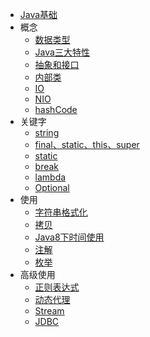 - [Java基础](Java/Java基础/Java基础知识.md)
- 概念
  - [数据类型](Java/Java基础/数据类型.md)
  - [Java三大特性](Java/Java基础/Java三大特性.md)
  - [抽象和接口](Java/Java基础/抽象和接口.md)
  - [内部类](Java/Java基础/内部类.md)
  - [IO](Java/Java基础/IO.md)
  - [NIO](Java/Java基础/NIO.md)
  - [hashCode](Java/Java基础/hashCode.md)
- 关键字
  - [string](Java/Java基础/String/string.md)
  - [final、static、this、super](Java/Java基础/final、static、this、super.md)
  - [static](Java/Java基础/static.md)
  - [break](Java/Java基础/关键字break.md)
  - [lambda](Java/Java基础/lambda.md)
  - [Optional](Java/Java基础/Optional.md)
- 使用
  - [字符串格式化](Java/Java基础/String/字符串格式化.md)
  - [拷贝](Java/Java基础/拷贝.md)
  - [Java8下时间使用](Java/Java基础/DateTime_Java8.md)
  - [注解](Java/Java基础/注解.md)
  - [枚举](Java/Java基础/枚举.md)
- 高级使用
  - [正则表达式](Java/Java基础/正则.md)
  - [动态代理](Java/Java基础/动态代理.md)
  - [Stream](Java/Java基础/Stream.md)
  - [JDBC](Java/Java基础/JDBC.md)